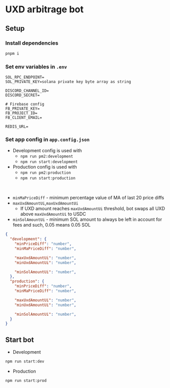# UXD arbitrage bot

## Setup

### Install dependencies

```sh
pnpm i
```

### Set env variables in `.env`

```env
SOL_RPC_ENDPOINT=
SOL_PRIVATE_KEY=solana private key byte array as string

DISCORD_CHANNEL_ID=
DISCORD_SECRET=

# Firebase config
FB_PRIVATE_KEY=
FB_PROJECT_ID=
FB_CLIENT_EMAIL=

REDIS_URL=
```

### Set app config in `app.config.json`

- Development config is used with
  - `npm run pm2:development`
  - `npm run start:development`
- Production config is used with
  - `npm run pm2:production`
  - `npm run start:production`

</br>

- `minMaPriceDiff` - minimum percentage value of MA of last 20 price diffs
- `maxUxdAmountUi`,`maxUxdAmountUi`
  - If UXD amount reaches `maxUxdAmountUi` threshold, bot swaps all UXD above `maxUxdAmountUi` to USDC
- `minSolAmountUi` - minimum SOL amount to always be left in account for fees and such, 0.05 means 0.05 SOL

```json
{
  "development": {
    "minPriceDiff": "number",
    "minMaPriceDiff": "number",

    "maxUxdAmountUi": "number",
    "minUxdAmountUi": "number",

    "minSolAmountUi": "number",
  },
  "production": {
    "minPriceDiff": "number",
    "minMaPriceDiff": "number",

    "maxUxdAmountUi": "number",
    "minUxdAmountUi": "number",

    "minSolAmountUi": "number",
  }
}
```

## Start bot

- Development
```sh
npm run start:dev
```

- Production
```sh
npm run start:prod
```
